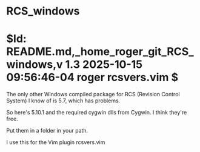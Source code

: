 # RCS_windows
# $Id: README.md,_home_roger_git_RCS_windows,v 1.3 2025-10-15 09:56:46-04 roger rcsvers.vim $

The only other Windows compiled package for RCS (Revision Control System) I know of is 5.7, which has problems.

So here's 5.10.1 and the required cygwin dlls from Cygwin. I think they're free.

Put them in a folder in your path.

I use this for the Vim plugin rcsvers.vim
